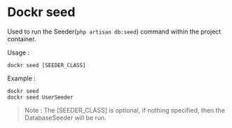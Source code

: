 # Dockr seed

Used to run the Seeder(`php artisan db:seed`) command within the project container.

Usage :

```
dockr seed [SEEDER_CLASS]
```

Example :

```
dockr seed 
dockr seed UserSeeder
```

> Note : The \[SEEDER_CLASS] is optional, if nothing specified, then the DatabaseSeeder will be run. 
